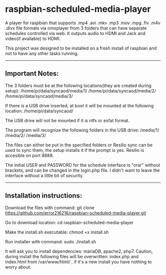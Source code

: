 # raspbian-scheduled-media-player
A player for raspbian that supports .mp4 .avi .mkv .mp3 .mov .mpg .flv .m4v .divx file formats via omxplayer from 3 folders that can have separate schedules controlled via web.
It outputs audio to HDMI and Jack and video(if available) to HDMI.

This project was designed to be installed on a fresh install of raspbian and not to have any other tasks running.

----------------
Important Notes:
----------------

The 3 folders must be at the following locations(they are created during setup):
/home/pi/data/syncaod/media/1/
/home/pi/data/syncaod/media/2/
/home/pi/data/syncaod/media/3/

If there is a USB drive inserted, at boot it will be mounted at the following location:
/home/pi/data/syncaod/

The USB drive will not be mounted if it is ntfs or exfat format.

The program will recognize the following folders in the USB drive:
/media/1/
/media/2/
/media/3/

The files can either be put in the specified folders or Resilio sync can be used to sync them, the setup installs it if the prompt is yes.
Resilio is accesible on port 8888.

The initial USER and PASSWORD for the schedule interface is "orar" without brackets, and can be changed in the login.php file. I didn't want to leave the interface without a little bit of security.

--------------------------
Installation instructions:
--------------------------

Download the files with command:
git clone https://github.com/error216216/raspbian-scheduled-media-player.git

Go to download location:
cd raspbian-scheduled-media-player

Make the install.sh executable:
chmod +x install.sh

Run installer with command:
sudo ./install.sh

It will ask you to install dependencies: mariaDB, apache2, php7.
Caution, during install the following files will be overwritten: index.php and index.html from /var/www/html/ , if it's a new install you have nothing to worry about.

